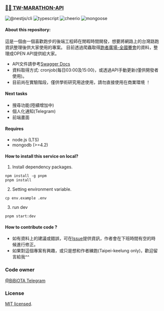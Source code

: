 ### [🏃🏻 TW-MARATHON-API](https://marathontw.bibiota.com/events)

![@nestjs/cli](https://img.shields.io/badge/%40nestjs%2Fcli-%5E9.1.1-blue)
![typescript](https://img.shields.io/badge/typescript-%5E4.8.2-blue)
![cheerio](https://img.shields.io/badge/cheerio-1.0.0--rc.12-blue)
![mongoose](https://img.shields.io/badge/mongoose-%5E6.5.4-blue)

#### About this repository:

這是一個由一個喜歡跑步的後端工程師在閒暇時間開發，想要將網路上的台灣路跑資訊整理後供大家使用的專案。
目前透過爬蟲取得[跑者廣場-全國賽會](http://www.taipeimarathon.org.tw/contest.aspx)的資料，整理成OPEN API提供給大家。

  - API文件請參考[Swagger Docs](https://marathontw.bibiota.com/api)
  - 資料取得方式: cronjob(每日03:00及15:00)，或透過API手動更新(僅供開發者使用)。
  - 目前尚在實驗階段，僅供學術研究用途使用，請勿直接使用在商業環境 ！

#### Next tasks

- 搜尋功能(陸續增加中)
- 個人化通知(Telegram)
- 前端畫面

#### Requires

- node.js (LTS)
- mongodb (>=4.2)

#### How to install this service on local?

1. Install dependency packages.
```
npm install -g pnpm
pnpm install
```

2. Setting environment variable.
```
cp env.example .env
```

3. run dev
```
pnpm start:dev
```

#### How to contribute code ?
- 如有資料上的建議或錯誤，可在[Issue](https://github.com/BIBIOTA/tw-marathon-api/issues)提供資訊，作者會在下班時間有空的時候進行修正。
- 如果對這個專案有興趣，或只是想和作者練跑(Taipei-keelung only)，歡迎留言給我^^

### Code owner
[@BiBiOTA Telegram](https://t.me/BiBiOTA)

### License

[MIT licensed](LICENSE).

